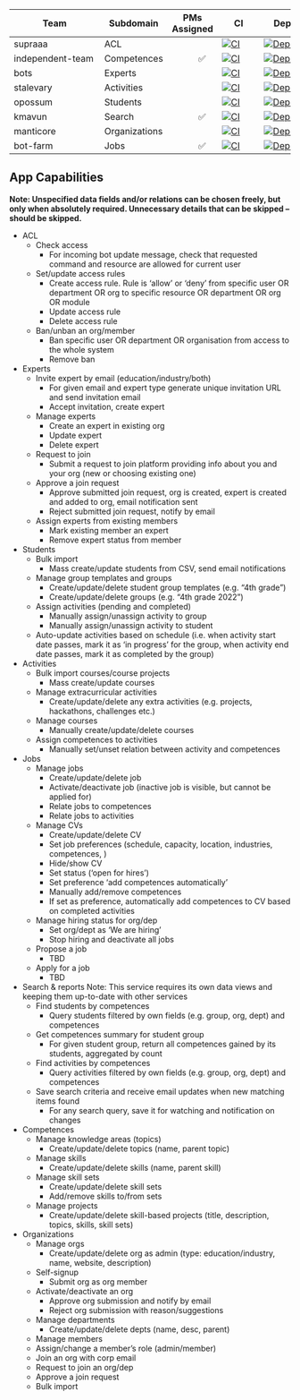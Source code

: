 | &nbsp;&nbsp;&nbsp;&nbsp;&nbsp;&nbsp;&nbsp;&nbsp;&nbsp;&nbsp;&nbsp;&nbsp;Team&nbsp;&nbsp;&nbsp;&nbsp;&nbsp;&nbsp;&nbsp;&nbsp;&nbsp;&nbsp;&nbsp;&nbsp; | Subdomain | PMs Assigned |&nbsp;&nbsp;&nbsp;&nbsp;&nbsp;CI&nbsp;&nbsp;&nbsp;&nbsp;&nbsp; | &nbsp;&nbsp;&nbsp;&nbsp;Deploy&nbsp;&nbsp;&nbsp; | &nbsp;Coverage&nbsp;&nbsp; |
| ---- | ---- | ---- | --- | --- | --- |
| supraaa | ACL |  | [![CI](https://github.com/kmaooad/caja22-supraaa/actions/workflows/ci.yml/badge.svg)](https://github.com/kmaooad/caja22-supraaa/actions/workflows/ci.yml) | [![Deploy](https://github.com/kmaooad/caja22-supraaa/actions/workflows/deploy.yml/badge.svg)](https://github.com/kmaooad/caja22-supraaa/actions/workflows/deploy.yml) | [![codecov](https://codecov.io/gh/kmaooad/caja22-supraaa/branch/master/graph/badge.svg?token=0Druoqm94y)](https://codecov.io/gh/kmaooad/caja22-supraaa) |
| independent-team | Competences | &nbsp;&nbsp;&nbsp;&nbsp;&nbsp;&nbsp;&nbsp;&nbsp;&nbsp;&nbsp; ✅ | [![CI](https://github.com/kmaooad/caja22-independent-team/actions/workflows/ci.yml/badge.svg)](https://github.com/kmaooad/caja22-independent-team/actions/workflows/ci.yml) | [![Deploy](https://github.com/kmaooad/caja22-independent-team/actions/workflows/deploy.yml/badge.svg?d)](https://github.com/kmaooad/caja22-independent-team/actions/workflows/deploy.yml) | [![codecov](https://codecov.io/gh/kmaooad/caja22-independent-team/branch/master/graph/badge.svg?token=OG8zuwfoqA)](https://codecov.io/gh/kmaooad/caja22-independent-team) |
| bots | Experts | | [![CI](https://github.com/kmaooad/caja22-bots/actions/workflows/ci.yml/badge.svg)](https://github.com/kmaooad/caja22-bots/actions/workflows/ci.yml) | [![Deploy](https://github.com/kmaooad/caja22-bots/actions/workflows/deploy.yml/badge.svg)](https://github.com/kmaooad/caja22-bots/actions/workflows/deploy.yml) | [![codecov](https://codecov.io/gh/kmaooad/caja22-bots/branch/master/graph/badge.svg?token=7NFxMGizId)](https://codecov.io/gh/kmaooad/caja22-bots) |
| stalevary | Activities | | [![CI](https://github.com/kmaooad/caja22-stalevary/actions/workflows/ci.yml/badge.svg)](https://github.com/kmaooad/caja22-stalevary/actions/workflows/ci.yml) | [![Deploy](https://github.com/kmaooad/caja22-stalevary/actions/workflows/deploy.yml/badge.svg)](https://github.com/kmaooad/caja22-stalevary/actions/workflows/deploy.yml) | [![codecov](https://codecov.io/gh/kmaooad/caja22-stalevary/branch/master/graph/badge.svg?token=sMxk3bwaSm)](https://codecov.io/gh/kmaooad/caja22-stalevary)  |
| opossum | Students | | [![CI](https://github.com/kmaooad/caja22-opossum/actions/workflows/ci.yml/badge.svg)](https://github.com/kmaooad/caja22-opossum/actions/workflows/ci.yml) | [![Deploy](https://github.com/kmaooad/caja22-opossum/actions/workflows/deploy.yml/badge.svg)](https://github.com/kmaooad/caja22-opossum/actions/workflows/deploy.yml) | [![codecov](https://codecov.io/gh/kmaooad/caja22-opossum/branch/master/graph/badge.svg?token=FtJYpxnJNv)](https://codecov.io/gh/kmaooad/caja22-opossum) |
| kmavun | Search | &nbsp;&nbsp;&nbsp;&nbsp;&nbsp;&nbsp;&nbsp;&nbsp;&nbsp;&nbsp; ✅ | [![CI](https://github.com/kmaooad/caja22-kmavun/actions/workflows/ci.yml/badge.svg)](https://github.com/kmaooad/caja22-kmavun/actions/workflows/ci.yml) | [![Deploy](https://github.com/kmaooad/caja22-kmavun/actions/workflows/deploy.yml/badge.svg)](https://github.com/kmaooad/caja22-kmavun/actions/workflows/deploy.yml) | [![codecov](https://codecov.io/gh/kmaooad/caja22-kmavun/branch/master/graph/badge.svg?token=eBTB1SQDqh)](https://codecov.io/gh/kmaooad/caja22-kmavun) |
| manticore | Organizations | | [![CI](https://github.com/kmaooad/caja22-manticore/actions/workflows/ci.yml/badge.svg)](https://github.com/kmaooad/caja22-manticore/actions/workflows/ci.yml) | [![Deploy](https://github.com/kmaooad/caja22-manticore/actions/workflows/deploy.yml/badge.svg)](https://github.com/kmaooad/caja22-manticore/actions/workflows/deploy.yml) | [![codecov](https://codecov.io/gh/kmaooad/caja22-manticore/branch/master/graph/badge.svg?token=rsX2YgLmEG)](https://codecov.io/gh/kmaooad/caja22-manticore) |
| bot-farm | Jobs | &nbsp;&nbsp;&nbsp;&nbsp;&nbsp;&nbsp;&nbsp;&nbsp;&nbsp;&nbsp; ✅ | [![CI](https://github.com/kmaooad/caja22-bot-farm/actions/workflows/ci.yml/badge.svg)](https://github.com/kmaooad/caja22-bot-farm/actions/workflows/ci.yml) | [![Deploy](https://github.com/kmaooad/caja22-bot-farm/actions/workflows/deploy.yml/badge.svg)](https://github.com/kmaooad/caja22-bot-farm/actions/workflows/deploy.yml) | [![codecov](https://codecov.io/gh/kmaooad/caja22-bot-farm/branch/master/graph/badge.svg?token=JnKikm7fkM)](https://codecov.io/gh/kmaooad/caja22-bot-farm) |



## App Capabilities

**Note: Unspecified data fields and/or relations can be chosen freely, but only when absolutely required. Unnecessary details that can be skipped – should be skipped.**

* ACL
    * Check access
        * For incoming bot update message, check that requested command and resource are allowed for current user 
    * Set/update access rules
        * Create access rule. Rule is ‘allow’ or ‘deny’ from specific user OR department OR org to specific resource OR department OR org OR module
        * Update access rule
        * Delete access rule
    * Ban/unban an org/member
        * Ban specific user OR department OR organisation from access to the whole system
        * Remove ban
* Experts
    * Invite expert by email (education/industry/both)
        * For given email and expert type generate unique invitation URL and send invitation email 
        * Accept invitation, create expert
    * Manage experts
        * Create an expert in existing org
        * Update expert
        * Delete expert
    * Request to join
        * Submit a request to join platform providing info about you and your org (new or choosing existing one)
    * Approve a join request
        * Approve submitted join request, org is created, expert is created and added to org, email notification sent
        * Reject submitted join request, notify by email
    * Assign experts from existing members
        * Mark existing member an expert
        * Remove expert status from member 
* Students
    * Bulk import 
        * Mass create/update students from CSV, send email notifications
    * Manage group templates and groups 
        * Create/update/delete student group templates (e.g. “4th grade”)
        * Create/update/delete groups (e.g. “4th grade 2022”)
    * Assign activities (pending and completed)
        * Manually assign/unassign activity to group
        * Manually assign/unassign activity to student
    * Auto-update activities based on schedule (i.e. when activity start date passes, mark it as ‘in progress’ for the group, when activity end date passes, mark it as completed by the group)
* Activities
    * Bulk import courses/course projects
        * Mass create/update courses
    * Manage extracurricular activities
        * Create/update/delete any extra activities (e.g. projects, hackathons, challenges etc.)
    * Manage courses
        * Manually create/update/delete courses 
    * Assign competences to activities 
        * Manually set/unset relation between activity and competences
* Jobs
    * Manage jobs
        * Create/update/delete job
        * Activate/deactivate job (inactive job is visible, but cannot be applied for)
        * Relate jobs to competences
        * Relate jobs to activities
    * Manage CVs
        * Create/update/delete CV
        * Set job preferences (schedule, capacity, location, industries, competences, )
        * Hide/show CV
        * Set status (‘open for hires’)
        * Set preference ‘add competences automatically’
        * Manually add/remove competences 
        * If set as preference, automatically add competences to CV based on completed activities
    * Manage hiring status for org/dep
        * Set org/dept as ‘We are hiring’
        * Stop hiring and deactivate all jobs
    * Propose a job
        * TBD
    * Apply for a job
        * TBD
* Search & reports
	Note: This service requires its own data views and keeping them up-to-date with other services
    * Find students by competences
        * Query students filtered by own fields (e.g. group, org, dept) and competences
    * Get competences summary for student group
        * For given student group, return all competences gained by its students, aggregated by count
    * Find activities by competences
        * Query activities filtered by own fields (e.g. group, org, dept) and competences
    * Save search criteria and receive email updates when new matching items found
        * For any search query, save it for watching and notification on changes
* Competences
    * Manage knowledge areas (topics) 
        * Create/update/delete topics (name, parent topic)
    * Manage skills
        * Create/update/delete skills (name, parent skill)
    * Manage skill sets
        * Create/update/delete skill sets
        * Add/remove skills to/from sets
    * Manage projects   
        * Create/update/delete skill-based projects (title, description, topics, skills, skill sets)
* Organizations
    * Manage orgs
        * Create/update/delete org as admin (type: education/industry, name, website, description)
    * Self-signup
        * Submit org as org member
    * Activate/deactivate an org
        * Approve org submission and notify by email
        * Reject org submission with reason/suggestions
    * Manage departments
        * Create/update/delete depts (name, desc, parent)
    * Manage members
    * Assign/change a member’s role (admin/member)
    * Join an org with corp email
    * Request to join an org/dep
    * Approve a join request
    * Bulk import

